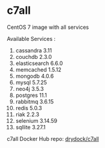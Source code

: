 # c7all
CentOS 7 image with all services

Available Services :

1. cassandra 3.11
2. couchdb 2.3.0
3. elasticsearch 6.6.0
4. memcached 1.5.12
5. mongodb 4.0.6
6. mysql 5.7.25
7. neo4j 3.5.3
8. postgres 11.1
9. rabbitmq 3.6.15
10. redis 5.0.3
12. riak 2.2.3
13. selenium 3.14.59
14. sqllite 3.27.1

c7all Docker Hub repo: [drydock/c7all](https://hub.docker.com/r/drydock/c7all/)
